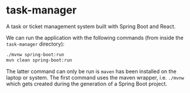 # task-manager
A task or ticket management system built with Spring Boot and React.   

We can run the application with the following commands (from inside the `task-manager` directory):
```bash
./mvnw spring-boot:run
mvn clean spring-boot:run
```
The latter command can only be run is `maven` has been installed on the laptop or system. The first command uses the maven wrapper, i.e. `./mvnw` which gets created during the generation of a Spring Boot project.